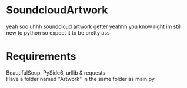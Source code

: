 # SoundcloudArtwork
yeah soo uhhh soundcloud artwork getter yeahhh you know right
im still new to python so expect it to be pretty ass

# Requirements
BeautifulSoup, PySide6, urllib & requests\
Have a folder named "Artwork" in the same folder as main.py
